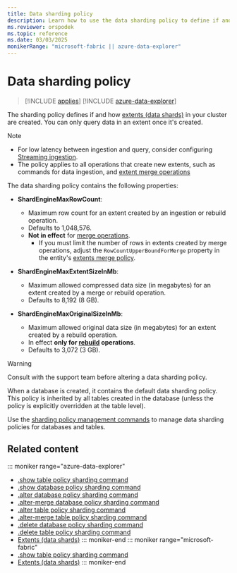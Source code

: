 ```yaml
---
title: Data sharding policy
description: Learn how to use the data sharding policy to define if and how extents in the database are created.
ms.reviewer: orspodek
ms.topic: reference
ms.date: 03/03/2025
monikerRange: "microsoft-fabric || azure-data-explorer"
---
```

# Data sharding policy

> [!INCLUDE [applies](../includes/applies-to-version/applies.md)] [!INCLUDE [azure-data-explorer](../includes/applies-to-version/azure-data-explorer.md)]

The sharding policy defines if and how [extents (data shards)](../management/extents-overview.md) in your cluster are created. You can only query data in an extent once it's created.

> [!NOTE]
>
> * For low latency between ingestion and query, consider configuring [Streaming ingestion](/azure/data-explorer/ingest-data-streaming).
> * The policy applies to all operations that create new extents,
> such as commands for data ingestion, and [extent merge operations](extents-overview.md)

The data sharding policy contains the following properties:

* **ShardEngineMaxRowCount**:
  * Maximum row count for an extent created by an ingestion or rebuild operation.
  * Defaults to 1,048,576.
  * **Not in effect** for [merge operations](merge-policy.md).
    * If you must limit the number of rows in extents created by merge operations, adjust the `RowCountUpperBoundForMerge` property in the entity's [extents merge policy](merge-policy.md).
* **ShardEngineMaxExtentSizeInMb**:
  * Maximum allowed compressed data size (in megabytes) for an extent created by a merge or rebuild operation.
  * Defaults to 8,192 (8 GB).

* **ShardEngineMaxOriginalSizeInMb**:
  * Maximum allowed original data size (in megabytes) for an extent created by a rebuild operation.
  * In effect **only for [rebuild](merge-policy.md) operations**.
  * Defaults to 3,072 (3 GB).

> [!WARNING]
> Consult with the support team before altering a data sharding policy.

When a database is created, it contains the default data sharding policy. This policy is inherited by all tables created in the database (unless the policy is explicitly overridden at the table level).

Use the [sharding policy management commands](show-table-sharding-policy-command.md) to manage data sharding policies for databases and tables.

## Related content

::: moniker range="azure-data-explorer"
* [.show table policy sharding command](show-table-sharding-policy-command.md)
* [.show database policy sharding command](show-database-sharding-policy-command.md)
* [.alter database policy sharding command](alter-database-sharding-policy-command.md)
* [.alter-merge database policy sharding command](alter-merge-database-sharding-policy-command.md)
* [.alter table policy sharding command](alter-table-sharding-policy-command.md)
* [.alter-merge table policy sharding command](alter-merge-table-sharding-policy-command.md)
* [.delete database policy sharding command](delete-database-sharding-policy-command.md)
* [.delete table policy sharding command](delete-table-sharding-policy-command.md)
* [Extents (data shards)](extents-overview.md)
::: moniker-end
::: moniker range="microsoft-fabric"
* [.show table policy sharding command](show-table-sharding-policy-command.md)
* [Extents (data shards)](extents-overview.md)
::: moniker-end
